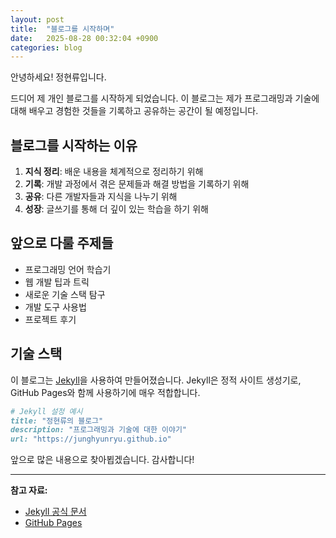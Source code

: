 ```yaml
---
layout: post
title:  "블로그를 시작하며"
date:   2025-08-28 00:32:04 +0900
categories: blog
---
```


안녕하세요! 정현류입니다.

드디어 제 개인 블로그를 시작하게 되었습니다. 이 블로그는 제가 프로그래밍과 기술에 대해 배우고 경험한 것들을 기록하고 공유하는 공간이 될 예정입니다.

## 블로그를 시작하는 이유

1. **지식 정리**: 배운 내용을 체계적으로 정리하기 위해
2. **기록**: 개발 과정에서 겪은 문제들과 해결 방법을 기록하기 위해
3. **공유**: 다른 개발자들과 지식을 나누기 위해
4. **성장**: 글쓰기를 통해 더 깊이 있는 학습을 하기 위해

## 앞으로 다룰 주제들

- 프로그래밍 언어 학습기
- 웹 개발 팁과 트릭
- 새로운 기술 스택 탐구
- 개발 도구 사용법
- 프로젝트 후기

## 기술 스택

이 블로그는 [Jekyll](https://jekyllrb.com/)을 사용하여 만들어졌습니다. Jekyll은 정적 사이트 생성기로, GitHub Pages와 함께 사용하기에 매우 적합합니다.

```ruby
# Jekyll 설정 예시
title: "정현류의 블로그"
description: "프로그래밍과 기술에 대한 이야기"
url: "https://junghyunryu.github.io"
```

앞으로 많은 내용으로 찾아뵙겠습니다. 감사합니다!

---

**참고 자료:**
- [Jekyll 공식 문서](https://jekyllrb.com/docs/home)
- [GitHub Pages](https://pages.github.com/)
